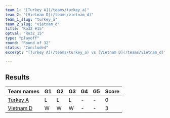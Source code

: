 ```yaml
---
team_1: "[Turkey A](/teams/turkey_a)"
team_2: "[Vietnam D](/teams/vietnam_d)"
team_1_slug: "turkey_a"
team_2_slug: "vietnam_d"
title: "Ro32 #15"
optval: "Ro32_15"
type: "playoff"
round: "Round of 32"
status: "Concluded"
excerpt: "[Turkey A](/teams/turkey_a) vs [Vietnam D](/teams/vietnam_d)"

---
```

## Results

| Team names | G1 | G2 | G3 | G4 | G5 | Score |
|  --  |  --  |  --  |  --  |  --  |  --  |  --  |
| [Turkey A](/teams/turkey_a) | L | L | L | - | - | 0 |
| [Vietnam D](/teams/vietnam_d) | W | W | W | - | - | 3 |
